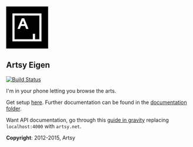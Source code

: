 ![Artsy](AppIcon_114.png "Artsy")

## Artsy Eigen

[![Build Status](https://magnum.travis-ci.com/artsy/eigen.svg)](https://magnum.travis-ci.com/artsy/eigen)

I'm in your phone letting you browse the arts.

Get setup [here](docs/getting_started.md). Further documentation can be found in the [documentation folder](docs#readme).

Want API documentation, go through this [guide in gravity](https://github.com/artsy/gravity/blob/master/doc/Api.md#playing-with-the-api) replacing `localhost:4000` with `artsy.net`.

**Copyright**: 2012-2015, Artsy
